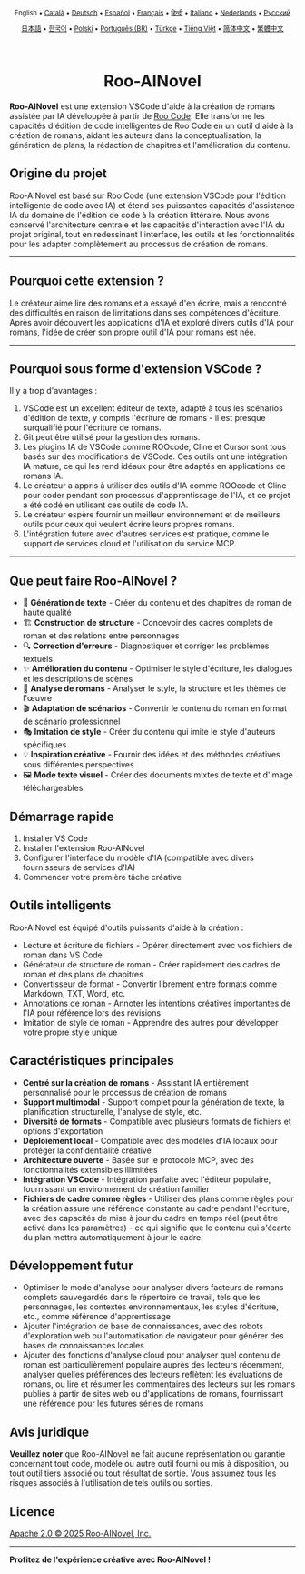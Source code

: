 <div align="center">
<sub>

English • [Català](locales/ca/README.md) • [Deutsch](locales/de/README.md) • [Español](locales/es/README.md) • [Français](locales/fr/README.md) • [हिन्दी](locales/hi/README.md) • [Italiano](locales/it/README.md) • [Nederlands](locales/nl/README.md) • [Русский](locales/ru/README.md)

</sub>
<sub>

[日本語](locales/ja/README.md) • [한국어](locales/ko/README.md) • [Polski](locales/pl/README.md) • [Português (BR)](locales/pt-BR/README.md) • [Türkçe](locales/tr/README.md) • [Tiếng Việt](locales/vi/README.md) • [简体中文](locales/zh-CN/README.md) • [繁體中文](locales/zh-TW/README.md)

</sub>
</div>
<br>
<div align="center">
  <h1>Roo-AINovel</h1>
</div>

**Roo-AINovel** est une extension VSCode d'aide à la création de romans assistée par IA développée à partir de [Roo Code](https://github.com/RooCodeInc/Roo-Code). Elle transforme les capacités d'édition de code intelligentes de Roo Code en un outil d'aide à la création de romans, aidant les auteurs dans la conceptualisation, la génération de plans, la rédaction de chapitres et l'amélioration du contenu.

## Origine du projet

Roo-AINovel est basé sur Roo Code (une extension VSCode pour l'édition intelligente de code avec IA) et étend ses puissantes capacités d'assistance IA du domaine de l'édition de code à la création littéraire. Nous avons conservé l'architecture centrale et les capacités d'interaction avec l'IA du projet original, tout en redessinant l'interface, les outils et les fonctionnalités pour les adapter complètement au processus de création de romans.

---

## Pourquoi cette extension ?

Le créateur aime lire des romans et a essayé d'en écrire, mais a rencontré des difficultés en raison de limitations dans ses compétences d'écriture. Après avoir découvert les applications d'IA et exploré divers outils d'IA pour romans, l'idée de créer son propre outil d'IA pour romans est née.

---

## Pourquoi sous forme d'extension VSCode ?

Il y a trop d'avantages :
1. VSCode est un excellent éditeur de texte, adapté à tous les scénarios d'édition de texte, y compris l'écriture de romans - il est presque surqualifié pour l'écriture de romans.
2. Git peut être utilisé pour la gestion des romans.
3. Les plugins IA de VSCode comme ROOcode, Cline et Cursor sont tous basés sur des modifications de VSCode. Ces outils ont une intégration IA mature, ce qui les rend idéaux pour être adaptés en applications de romans IA.
4. Le créateur a appris à utiliser des outils d'IA comme ROOcode et Cline pour coder pendant son processus d'apprentissage de l'IA, et ce projet a été codé en utilisant ces outils de code IA.
5. Le créateur espère fournir un meilleur environnement et de meilleurs outils pour ceux qui veulent écrire leurs propres romans.
6. L'intégration future avec d'autres services est pratique, comme le support de services cloud et l'utilisation du service MCP.

---

## Que peut faire Roo-AINovel ?

- 📝 **Génération de texte** - Créer du contenu et des chapitres de roman de haute qualité
- 🏗️ **Construction de structure** - Concevoir des cadres complets de roman et des relations entre personnages
- 🔍 **Correction d'erreurs** - Diagnostiquer et corriger les problèmes textuels
- ✨ **Amélioration du contenu** - Optimiser le style d'écriture, les dialogues et les descriptions de scènes
- 🔬 **Analyse de romans** - Analyser le style, la structure et les thèmes de l'œuvre
- 🎬 **Adaptation de scénarios** - Convertir le contenu du roman en format de scénario professionnel
- 🎭 **Imitation de style** - Créer du contenu qui imite le style d'auteurs spécifiques
- 💡 **Inspiration créative** - Fournir des idées et des méthodes créatives sous différentes perspectives
- 🖼️ **Mode texte visuel** - Créer des documents mixtes de texte et d'image téléchargeables

## Démarrage rapide

1. Installer VS Code
2. Installer l'extension Roo-AINovel
3. Configurer l'interface du modèle d'IA (compatible avec divers fournisseurs de services d'IA)
4. Commencer votre première tâche créative

## Outils intelligents

Roo-AINovel est équipé d'outils puissants d'aide à la création :

- Lecture et écriture de fichiers - Opérer directement avec vos fichiers de roman dans VS Code
- Générateur de structure de roman - Créer rapidement des cadres de roman et des plans de chapitres
- Convertisseur de format - Convertir librement entre formats comme Markdown, TXT, Word, etc.
- Annotations de roman - Annoter les intentions créatives importantes de l'IA pour référence lors des révisions
- Imitation de style de roman - Apprendre des autres pour développer votre propre style unique

## Caractéristiques principales

- **Centré sur la création de romans** - Assistant IA entièrement personnalisé pour le processus de création de romans
- **Support multimodal** - Support complet pour la génération de texte, la planification structurelle, l'analyse de style, etc.
- **Diversité de formats** - Compatible avec plusieurs formats de fichiers et options d'exportation
- **Déploiement local** - Compatible avec des modèles d'IA locaux pour protéger la confidentialité créative
- **Architecture ouverte** - Basée sur le protocole MCP, avec des fonctionnalités extensibles illimitées
- **Intégration VSCode** - Intégration parfaite avec l'éditeur populaire, fournissant un environnement de création familier
- **Fichiers de cadre comme règles** - Utiliser des plans comme règles pour la création assure une référence constante au cadre pendant l'écriture, avec des capacités de mise à jour du cadre en temps réel (peut être activé dans les paramètres) - ce qui signifie que le contenu qui s'écarte du plan mettra automatiquement à jour le cadre.

## Développement futur

- Optimiser le mode d'analyse pour analyser divers facteurs de romans complets sauvegardés dans le répertoire de travail, tels que les personnages, les contextes environnementaux, les styles d'écriture, etc., comme référence d'apprentissage
- Ajouter l'intégration de base de connaissances, avec des robots d'exploration web ou l'automatisation de navigateur pour générer des bases de connaissances locales
- Ajouter des fonctions d'analyse cloud pour analyser quel contenu de roman est particulièrement populaire auprès des lecteurs récemment, analyser quelles préférences des lecteurs reflètent les évaluations de romans, ou lire et résumer les commentaires des lecteurs sur les romans publiés à partir de sites web ou d'applications de romans, fournissant une référence pour les futures séries de romans

## Avis juridique

**Veuillez noter** que Roo-AINovel ne fait aucune représentation ou garantie concernant tout code, modèle ou autre outil fourni ou mis à disposition, ou tout outil tiers associé ou tout résultat de sortie. Vous assumez tous les risques associés à l'utilisation de tels outils ou sorties.

## Licence

[Apache 2.0 © 2025 Roo-AINovel, Inc.](./LICENSE)

---

**Profitez de l'expérience créative avec Roo-AINovel !** 